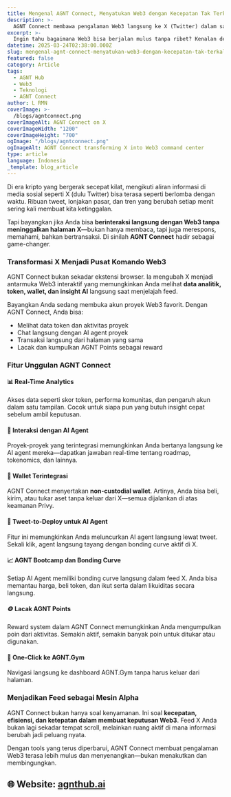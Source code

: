 ```yaml
---
title: Mengenal AGNT Connect, Menyatukan Web3 dengan Kecepatan Tak Terkalahkan
description: >-
  AGNT Connect membawa pengalaman Web3 langsung ke X (Twitter) dalam satu klik—dengan wallet, AI, token analytics, dan reward system yang terintegrasi
excerpt: >-
  Ingin tahu bagaimana Web3 bisa berjalan mulus tanpa ribet? Kenalan dengan AGNT Connect—cara cepat, praktis, dan efisien untuk menyatu dengan dunia Web3
datetime: 2025-03-24T02:38:00.000Z
slug: mengenal-agnt-connect-menyatukan-web3-dengan-kecepatan-tak-terkalahkan
featured: false
category: Article
tags:
  - AGNT Hub
  - Web3
  - Teknologi
  - AGNT Connect
author: L RMN
coverImage: >-
  /blogs/agntconnect.png
coverImageAlt: AGNT Connect on X
coverImageWidth: "1200"
coverImageHeight: "700"
ogImage: "/blogs/agntconnect.png"
ogImageAlt: AGNT Connect transforming X into Web3 command center
type: article
language: Indonesia
_template: blog_article
---
```



Di era kripto yang bergerak secepat kilat, mengikuti aliran informasi di media sosial seperti X (dulu Twitter) bisa terasa seperti berlomba dengan waktu. Ribuan tweet, lonjakan pasar, dan tren yang berubah setiap menit sering kali membuat kita ketinggalan.

Tapi bayangkan jika Anda bisa **berinteraksi langsung dengan Web3 tanpa meninggalkan halaman X**—bukan hanya membaca, tapi juga merespons, memahami, bahkan bertransaksi. Di sinilah **AGNT Connect** hadir sebagai game-changer.

### Transformasi X Menjadi Pusat Komando Web3

AGNT Connect bukan sekadar ekstensi browser. Ia mengubah X menjadi antarmuka Web3 interaktif yang memungkinkan Anda melihat **data analitik, token, wallet, dan insight AI** langsung saat menjelajah feed.

Bayangkan Anda sedang membuka akun proyek Web3 favorit. Dengan AGNT Connect, Anda bisa:
- Melihat data token dan aktivitas proyek
- Chat langsung dengan AI agent proyek
- Transaksi langsung dari halaman yang sama
- Lacak dan kumpulkan AGNT Points sebagai reward

### Fitur Unggulan AGNT Connect

#### 📊 Real-Time Analytics
Akses data seperti skor token, performa komunitas, dan pengaruh akun dalam satu tampilan. Cocok untuk siapa pun yang butuh insight cepat sebelum ambil keputusan.

#### 🤖 Interaksi dengan AI Agent
Proyek-proyek yang terintegrasi memungkinkan Anda bertanya langsung ke AI agent mereka—dapatkan jawaban real-time tentang roadmap, tokenomics, dan lainnya.

#### 💼 Wallet Terintegrasi
AGNT Connect menyertakan **non-custodial wallet**. Artinya, Anda bisa beli, kirim, atau tukar aset tanpa keluar dari X—semua dijalankan di atas keamanan Privy.

#### 🧵 Tweet-to-Deploy untuk AI Agent
Fitur ini memungkinkan Anda meluncurkan AI agent langsung lewat tweet. Sekali klik, agent langsung tayang dengan bonding curve aktif di X.

#### 📈 AGNT Bootcamp dan Bonding Curve
Setiap AI Agent memiliki bonding curve langsung dalam feed X. Anda bisa memantau harga, beli token, dan ikut serta dalam likuiditas secara langsung.

#### 🪙 Lacak AGNT Points
Reward system dalam AGNT Connect memungkinkan Anda mengumpulkan poin dari aktivitas. Semakin aktif, semakin banyak poin untuk ditukar atau digunakan.

#### 🧠 One-Click ke AGNT.Gym
Navigasi langsung ke dashboard AGNT.Gym tanpa harus keluar dari halaman.

### Menjadikan Feed sebagai Mesin Alpha
AGNT Connect bukan hanya soal kenyamanan. Ini soal **kecepatan, efisiensi, dan ketepatan dalam membuat keputusan Web3**. Feed X Anda bukan lagi sekadar tempat scroll, melainkan ruang aktif di mana informasi berubah jadi peluang nyata.

Dengan tools yang terus diperbarui, AGNT Connect membuat pengalaman Web3 terasa lebih mulus dan menyenangkan—bukan menakutkan dan membingungkan.

🌐 Website: [agnthub.ai](https://agnthub.ai)
---

